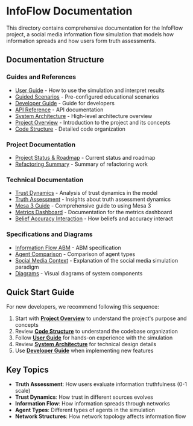 # InfoFlow Documentation

This directory contains comprehensive documentation for the InfoFlow project, a social media information flow simulation that models how information spreads and how users form truth assessments.

## Documentation Structure

### Guides and References
- [User Guide](guides/user_guide.md) - How to use the simulation and interpret results
- [Guided Scenarios](guides/GUIDED_SCENARIOS.md) - Pre-configured educational scenarios
- [Developer Guide](guides/developer_guide.md) - Guide for developers
- [API Reference](guides/api_reference.md) - API documentation
- [System Architecture](guides/system_architecture.md) - High-level architecture overview
- [Project Overview](PROJECT_OVERVIEW.md) - Introduction to the project and its concepts
- [Code Structure](CODE_STRUCTURE.md) - Detailed code organization

### Project Documentation
- [Project Status & Roadmap](project/PROJECT_STATUS.md) - Current status and roadmap
- [Refactoring Summary](project/REFACTORING_SUMMARY.md) - Summary of refactoring work

### Technical Documentation
- [Trust Dynamics](technical_notes/TRUST_DYNAMICS.md) - Analysis of trust dynamics in the model
- [Truth Assessment](technical_notes/TRUTH_ASSESSMENT.md) - Insights about truth assessment dynamics
- [Mesa 3 Guide](technical_notes/MESA3_GUIDE.md) - Comprehensive guide to using Mesa 3
- [Metrics Dashboard](technical_notes/metrics_dashboard.md) - Documentation for the metrics dashboard
- [Belief Accuracy Interaction](technical_notes/belief_accuracy_interaction.md) - How beliefs and accuracy interact

### Specifications and Diagrams
- [Information Flow ABM](specs/information-flow-abm.md) - ABM specification
- [Agent Comparison](specs/agent-comparison.md) - Comparison of agent types
- [Social Media Context](specs/social-media-context.md) - Explanation of the social media simulation paradigm
- [Diagrams](diagrams/README.md) - Visual diagrams of system components

## Quick Start Guide

For new developers, we recommend following this sequence:

1. Start with **[Project Overview](PROJECT_OVERVIEW.md)** to understand the project's purpose and concepts
2. Review **[Code Structure](CODE_STRUCTURE.md)** to understand the codebase organization
3. Follow **[User Guide](guides/user_guide.md)** for hands-on experience with the simulation
4. Review **[System Architecture](guides/system_architecture.md)** for technical design details
5. Use **[Developer Guide](guides/developer_guide.md)** when implementing new features

## Key Topics

- **Truth Assessment**: How users evaluate information truthfulness (0-1 scale)
- **Trust Dynamics**: How trust in different sources evolves
- **Information Flow**: How information spreads through networks
- **Agent Types**: Different types of agents in the simulation
- **Network Structures**: How network topology affects information flow